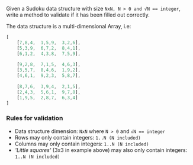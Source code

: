 Given a Sudoku data structure with size `NxN, N > 0 and √N == integer`, write a method to validate if it has been filled out correctly.

The data structure is a multi-dimensional Array, i.e:
```js
[
    [7,8,4,  1,5,9,  3,2,6],
    [5,3,9,  6,7,2,  8,4,1],
    [6,1,2,  4,3,8,  7,5,9],
    
    [9,2,8,  7,1,5,  4,6,3],
    [3,5,7,  8,4,6,  1,9,2],
    [4,6,1,  9,2,3,  5,8,7],
    
    [8,7,6,  3,9,4,  2,1,5],
    [2,4,3,  5,6,1,  9,7,8],
    [1,9,5,  2,8,7,  6,3,4]
]
```
### Rules for validation
- Data structure dimension: `NxN` where `N > 0` and `√N == integer`
- Rows may only contain integers: `1..N (N included)`
- Columns may only contain integers: `1..N (N included)`
- *'Little squares'* (3x3 in example above) may also only contain integers: `1..N (N included)`